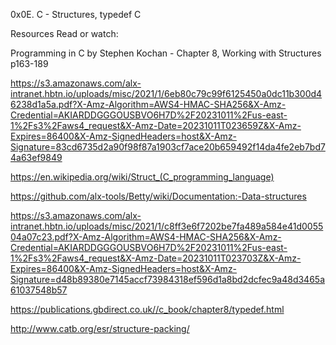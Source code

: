 0x0E. C - Structures, typedef
C

Resources
Read or watch:

Programming in C by Stephen Kochan - Chapter 8, Working with Structures p163-189

https://s3.amazonaws.com/alx-intranet.hbtn.io/uploads/misc/2021/1/6eb80c79c99f6125450a0dc11b300d46238d1a5a.pdf?X-Amz-Algorithm=AWS4-HMAC-SHA256&X-Amz-Credential=AKIARDDGGGOUSBVO6H7D%2F20231011%2Fus-east-1%2Fs3%2Faws4_request&X-Amz-Date=20231011T023659Z&X-Amz-Expires=86400&X-Amz-SignedHeaders=host&X-Amz-Signature=83cd6735d2a90f98f87a1903cf7ace20b659492f14da4fe2eb7bd74a63ef9849

https://en.wikipedia.org/wiki/Struct_(C_programming_language)

https://github.com/alx-tools/Betty/wiki/Documentation:-Data-structures

https://s3.amazonaws.com/alx-intranet.hbtn.io/uploads/misc/2021/1/c8ff3e6f7202be7fa489a584e41d005504a07c23.pdf?X-Amz-Algorithm=AWS4-HMAC-SHA256&X-Amz-Credential=AKIARDDGGGOUSBVO6H7D%2F20231011%2Fus-east-1%2Fs3%2Faws4_request&X-Amz-Date=20231011T023703Z&X-Amz-Expires=86400&X-Amz-SignedHeaders=host&X-Amz-Signature=d48b89380e7145accf73984318ef596d1a8bd2dcfec9a48d3465a61037548b57

https://publications.gbdirect.co.uk//c_book/chapter8/typedef.html

http://www.catb.org/esr/structure-packing/
